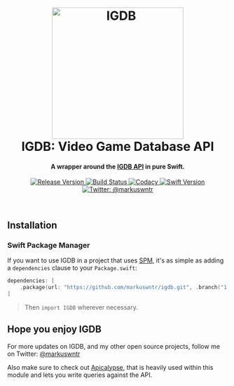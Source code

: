 <!-- markdownlint-disable MD002 MD033 MD041 -->
<h1 align="center">
  <a href="https://github.com/markuswntr/igdb">
    <img src="https://www.igdb.com/mstile-310x310.png" width="300" max-width="50%" alt="IGDB" />
  </a>
  <br>IGDB: Video Game Database API<br>
</h1>

<h4 align="center">
    A wrapper around the <a href="https://www.igdb.com/api">IGDB API</a> in pure Swift.
</h4>

<p align="center">
    <a href="https://github.com/markuswntr/igdb/releases">
        <img src="https://img.shields.io/github/release/markuswntr/igdb.svg" alt="Release Version" />
    </a>
    <a href="https://travis-ci.com/markuswntr/igdb">
        <img src="https://travis-ci.com/markuswntr/igdb.svg?branch=master" alt="Build Status" />
    </a>
    <a href="https://www.codacy.com/app/markuswntr/igdb">
        <img src="https://api.codacy.com/project/badge/Grade/d17a7b58072f420ea719f27c94957cc0" alt="Codacy" />
    </a>
    <a href="https://swift.org">
        <img src="https://img.shields.io/badge/Swift-4.2-red.svg" alt="Swift Version" />
    </a>
    <a href="https://twitter.com/markuswntr">
        <img src="https://img.shields.io/badge/contact-@markuswntr-5AA9E7.svg" alt="Twitter: @markuswntr" />
    </a>
</p>
<br>
<!-- markdownlint-enable MD033 -->

## Installation

### Swift Package Manager

If you want to use IGDB in a project that uses [SPM](https://swift.org/package-manager/),
it's as simple as adding a `dependencies` clause to your `Package.swift`:

``` swift
dependencies: [
    .package(url: "https://github.com/markuswntr/igdb.git", .branch("1.0.0"))
]
```

> Then `import IGDB` wherever necessary.

## Hope you enjoy IGDB

For more updates on IGDB, and my other open source projects,
follow me on Twitter: [@markuswntr](https://www.twitter.com/markuswntr)

Also make sure to check out [Apicalypse](https://github.com/markuswntr/apicalypse), that is heavily used within this module and lets you write queries against the API.
